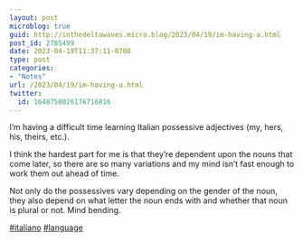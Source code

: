 ```yaml
---
layout: post
microblog: true
guid: http://inthedeltawaves.micro.blog/2023/04/19/im-having-a.html
post_id: 2785499
date: 2023-04-19T11:37:11-0700
type: post
categories:
- "Notes"
url: /2023/04/19/im-having-a.html
twitter:
  id: 1648758026176716816
---
```

<p>I’m having a difficult time learning Italian possessive adjectives (my, hers, his, theirs, etc.). </p><p>I think the hardest part for me is that they’re dependent upon the nouns that come later, so there are so many variations and my mind isn’t fast enough to work them out ahead of time. </p><p>Not only do the possessives vary depending on the gender of the noun, they also depend on what letter the noun ends with and whether that noun is plural or not. Mind bending.</p><p><a href="https://mastodon.social/tags/italiano" class="mention hashtag" rel="tag">#<span>italiano</span></a> <a href="https://mastodon.social/tags/language" class="mention hashtag" rel="tag">#<span>language</span></a></p>
